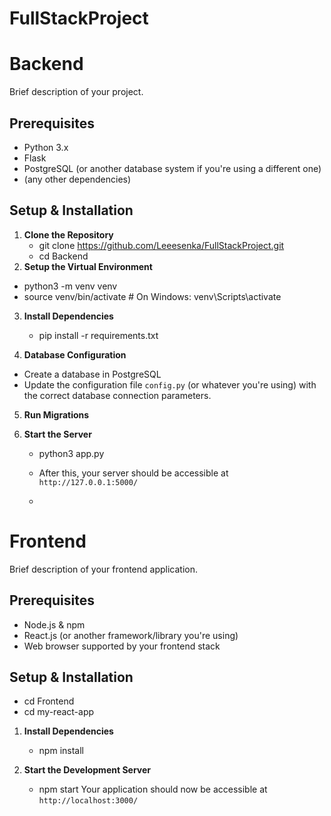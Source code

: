 # FullStackProject
# Backend

Brief description of your project.

## Prerequisites

* Python 3.x
* Flask
* PostgreSQL (or another database system if you're using a different one)
* (any other dependencies)

## Setup & Installation

1. **Clone the Repository**
   * git clone https://github.com/Leeesenka/FullStackProject.git
   * cd Backend
2. **Setup the Virtual Environment**
  * python3 -m venv venv
  * source venv/bin/activate # On Windows: venv\Scripts\activate
3. **Install Dependencies**
   * pip install -r requirements.txt


4. **Database Configuration**

* Create a database in PostgreSQL
* Update the configuration file `config.py` (or whatever you're using) with the correct database connection parameters.

5. **Run Migrations**

6. **Start the Server**
   * python3 app.py
   * After this, your server should be accessible at `http://127.0.0.1:5000/`
  
   * 
# Frontend 
Brief description of your frontend application.

## Prerequisites

* Node.js & npm
* React.js (or another framework/library you're using)
* Web browser supported by your frontend stack

## Setup & Installation  
* cd Frontend
* cd my-react-app

1. **Install Dependencies**
   * npm install

2. **Start the Development Server**
   * npm start
Your application should now be accessible at `http://localhost:3000/`
 

   
